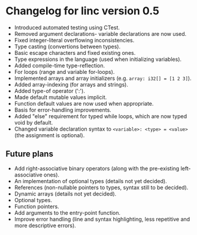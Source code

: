 # Changelog for linc version 0.5

- Introduced automated testing using CTest.
- Removed argument declarations- variable declarations are now used.
- Fixed integer-literal overflowing inconsistencies. 
- Type casting (convertions between types).
- Basic escape characters and fixed existing ones.
- Type expressions in the language (used when initializing variables).
- Added compile-time type-reflection.
- For loops (range and variable for-loops).
- Implemented arrays and array initializers (e.g. `array: i32[] = [1 2 3]`).
- Added array-indexing (for arrays and strings).
- Added type-of operator (':').
- Made default mutable values implicit. 
- Function default values are now used when appropriate.
- Basis for error-handling improvements.
- Added "else" requirement for typed while loops, which are now typed void by default.
- Changed variable declaration syntax to `<variable>: <type> = <value>` (the assignment is optional).

## Future plans

- Add right-associative binary operators (along with the pre-existing left-associative ones). 
- An implementation of optional types (details not yet decided).
- References (non-nullable pointers to types, syntax still to be decided).
- Dynamic arrays (details not yet decided).
- Optional types.
- Function pointers.
- Add arguments to the entry-point function.
- Improve error handling (line and syntax highlighting, less repetitive and more descriptive errors).